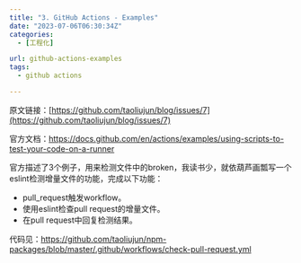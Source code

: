 ```yaml
---
title: "3. GitHub Actions - Examples"
date: "2023-07-06T06:30:34Z"
categories:
  - [工程化]

url: github-actions-examples
tags:
  - github actions

---
```



原文链接：[https://github.com/taoliujun/blog/issues/7](https://github.com/taoliujun/blog/issues/7)

<!--hexo
---
url: github-actions-examples
tags:
  - github actions
---
-->

官方文档：https://docs.github.com/en/actions/examples/using-scripts-to-test-your-code-on-a-runner

官方描述了3个例子，用来检测文件中的broken，我读书少，就依葫芦画瓢写一个eslint检测增量文件的功能，完成以下功能：

* pull_request触发workflow。
* 使用eslint检查pull request的增量文件。
* 在pull request中回复检测结果。

代码见：https://github.com/taoliujun/npm-packages/blob/master/.github/workflows/check-pull-request.yml




